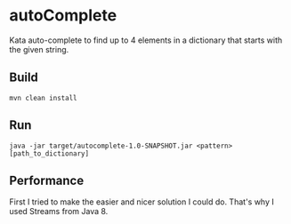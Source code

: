 # autoComplete
Kata auto-complete to find up to 4 elements in a dictionary that starts with the given string.
## Build
`mvn clean install`
## Run
`java -jar target/autocomplete-1.0-SNAPSHOT.jar <pattern> [path_to_dictionary]`
## Performance
First I tried to make the easier and nicer solution I could do. That's why I used Streams from Java 8.
